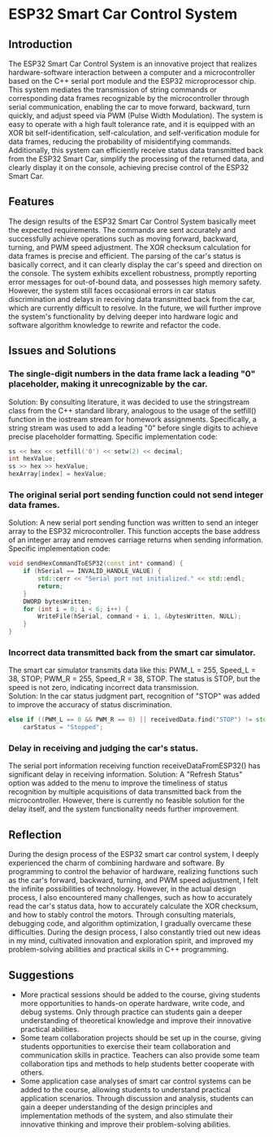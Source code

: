 # ESP32 Smart Car Control System
## Introduction
The ESP32 Smart Car Control System is an innovative project that realizes hardware-software interaction between a computer and a microcontroller based on the C++ serial port module and the ESP32 microprocessor chip. This system mediates the transmission of string commands or corresponding data frames recognizable by the microcontroller through serial communication, enabling the car to move forward, backward, turn quickly, and adjust speed via PWM (Pulse Width Modulation). The system is easy to operate with a high fault tolerance rate, and it is equipped with an XOR bit self-identification, self-calculation, and self-verification module for data frames, reducing the probability of misidentifying commands. Additionally, this system can efficiently receive status data transmitted back from the ESP32 Smart Car, simplify the processing of the returned data, and clearly display it on the console, achieving precise control of the ESP32 Smart Car.  
## Features 
The design results of the ESP32 Smart Car Control System basically meet the expected requirements. The commands are sent accurately and successfully achieve operations such as moving forward, backward, turning, and PWM speed adjustment. The XOR checksum calculation for data frames is precise and efficient. The parsing of the car's status is basically correct, and it can clearly display the car's speed and direction on the console. The system exhibits excellent robustness, promptly reporting error messages for out-of-bound data, and possesses high memory safety. However, the system still faces occasional errors in car status discrimination and delays in receiving data transmitted back from the car, which are currently difficult to resolve. In the future, we will further improve the system's functionality by delving deeper into hardware logic and software algorithm knowledge to rewrite and refactor the code.

## Issues and Solutions
### The single-digit numbers in the data frame lack a leading "0" placeholder, making it unrecognizable by the car.
   Solution: By consulting literature, it was decided to use the stringstream class from the C++ standard library, analogous to the usage of the setfill() function in the iostream stream for homework assignments. Specifically, a string stream was used to add a leading "0" before single digits to achieve precise placeholder formatting.
   Specific implementation code:
   ```cpp
   ss << hex << setfill('0') << setw(2) << decimal;
   int hexValue;
   ss >> hex >> hexValue;
   hexArray[index] = hexValue;
   ```

### The original serial port sending function could not send integer data frames.
   Solution: A new serial port sending function was written to send an integer array to the ESP32 microcontroller. This function accepts the base address of an integer array and removes carriage returns when sending information.
   Specific implementation code:
   ```cpp
   void sendHexCommandToESP32(const int* command) {
       if (hSerial == INVALID_HANDLE_VALUE) {
           std::cerr << "Serial port not initialized." << std::endl;
           return;
       }
       DWORD bytesWritten;
       for (int i = 0; i < 6; i++) {
           WriteFile(hSerial, command + i, 1, &bytesWritten, NULL);
       }
   }
   ```

### Incorrect data transmitted back from the smart car simulator.
The smart car simulator transmits data like this: PWM_L = 255, Speed_L = 38, STOP; PWM_R = 255, Speed_R = 38, STOP. The status is STOP, but the speed is not zero, indicating incorrect data transmission.  
Solution: In the car status judgment part, recognition of "STOP" was added to improve the accuracy of status discrimination.  
   ```cpp
   else if ((PWM_L == 0 && PWM_R == 0) || receivedData.find("STOP") != std::string::npos)
       carStatus = "Stopped";
   ```

### Delay in receiving and judging the car's status.
   The serial port information receiving function receiveDataFromESP32() has significant delay in receiving information.
   Solution: A "Refresh Status" option was added to the menu to improve the timeliness of status recognition by multiple acquisitions of data transmitted back from the microcontroller. However, there is currently no feasible solution for the delay itself, and the system functionality needs further improvement.


## Reflection
During the design process of the ESP32 smart car control system, I deeply experienced the charm of combining hardware and software. By programming to control the behavior of hardware, realizing functions such as the car's forward, backward, turning, and PWM speed adjustment, I felt the infinite possibilities of technology. However, in the actual design process, I also encountered many challenges, such as how to accurately read the car's status data, how to accurately calculate the XOR checksum, and how to stably control the motors. Through consulting materials, debugging code, and algorithm optimization, I gradually overcame these difficulties. During the design process, I also constantly tried out new ideas in my mind, cultivated innovation and exploration spirit, and improved my problem-solving abilities and practical skills in C++ programming.

## Suggestions
 - More practical sessions should be added to the course, giving students more opportunities to hands-on operate hardware, write code, and debug systems. Only through practice can students gain a deeper understanding of theoretical knowledge and improve their innovative practical abilities.
 -  Some team collaboration projects should be set up in the course, giving students opportunities to exercise their team collaboration and communication skills in practice. Teachers can also provide some team collaboration tips and methods to help students better cooperate with others.
 - Some application case analyses of smart car control systems can be added to the course, allowing students to understand practical application scenarios. Through discussion and analysis, students can gain a deeper understanding of the design principles and implementation methods of the system, and also stimulate their innovative thinking and improve their problem-solving abilities.
